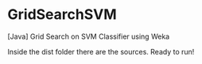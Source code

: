 GridSearchSVM
=============

[Java] Grid Search on SVM Classifier using Weka

Inside the dist folder there are the sources. Ready to run!

